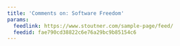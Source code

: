 ```yaml
---
title: 'Comments on: Software Freedom'
params:
  feedlink: https://www.stoutner.com/sample-page/feed/
  feedid: fae790cd38822c6e76a29bc9b85154c6
---
```

